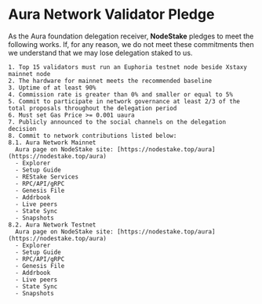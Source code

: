 # Aura Network Validator Pledge

As the Aura foundation delegation receiver, **NodeStake** pledges to meet the following works. If, for any reason, we do not meet these commitments then we understand that we may lose delegation staked to us.

    1. Top 15 validators must run an Euphoria testnet node beside Xstaxy mainnet node
    2. The hardware for mainnet meets the recommended baseline    
    3. Uptime of at least 90%
    4. Commission rate is greater than 0% and smaller or equal to 5%
    5. Commit to participate in network governance at least 2/3 of the total proposals throughout the delegation period
    6. Must set Gas Price >= 0.001 uaura
    7. Publicly announced to the social channels on the delegation decision
    8. Commit to network contributions listed below: 
    8.1. Aura Network Mainnet
      Aura page on NodeStake site: [https://nodestake.top/aura](https://nodestake.top/aura)
      - Explorer
      - Setup Guide
      - REStake Services
      - RPC/API/gRPC
      - Genesis File
      - Addrbook
      - Live peers
      - State Sync
      - Snapshots
    8.2. Aura Network Testnet
      Aura page on NodeStake site: [https://nodestake.top/aura](https://nodestake.top/aura)
      - Explorer
      - Setup Guide
      - RPC/API/gRPC
      - Genesis File
      - Addrbook
      - Live peers
      - State Sync
      - Snapshots
